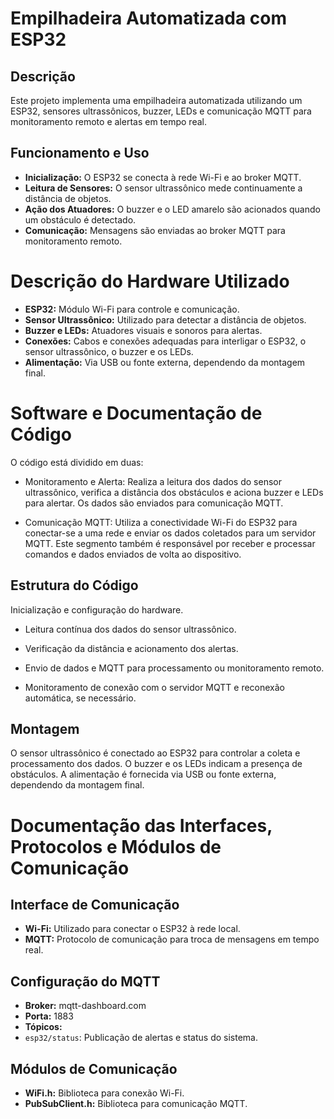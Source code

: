 # Empilhadeira Automatizada com ESP32

## Descrição
Este projeto implementa uma empilhadeira automatizada utilizando um ESP32, sensores ultrassônicos, buzzer, LEDs e comunicação MQTT para monitoramento remoto e alertas em tempo real.

## Funcionamento e Uso
- **Inicialização:** O ESP32 se conecta à rede Wi-Fi e ao broker MQTT.
- **Leitura de Sensores:** O sensor ultrassônico mede continuamente a distância de objetos.
- **Ação dos Atuadores:** O buzzer e o LED amarelo são acionados quando um obstáculo é detectado.
- **Comunicação:** Mensagens são enviadas ao broker MQTT para monitoramento remoto.

# Descrição do Hardware Utilizado

- **ESP32:** Módulo Wi-Fi para controle e comunicação.
- **Sensor Ultrassônico:** Utilizado para detectar a distância de objetos.
- **Buzzer e LEDs:** Atuadores visuais e sonoros para alertas.
- **Conexões:** Cabos e conexões adequadas para interligar o ESP32, o sensor ultrassônico, o buzzer e os LEDs.
- **Alimentação:** Via USB ou fonte externa, dependendo da montagem final.

# Software e Documentação de Código

  O código está dividido em duas:

- Monitoramento e Alerta: Realiza a leitura dos dados do sensor ultrassônico, verifica a distância dos obstáculos e aciona buzzer e LEDs para alertar. Os dados são enviados para comunicação MQTT.

- Comunicação MQTT: Utiliza a conectividade Wi-Fi do ESP32 para conectar-se a uma rede e enviar os dados coletados para um servidor MQTT. Este segmento também é responsável por receber e processar comandos e dados enviados de volta ao dispositivo.

## Estrutura do Código
Inicialização e configuração do hardware.

- Leitura contínua dos dados do sensor ultrassônico.

- Verificação da distância e acionamento dos alertas.

- Envio de dados e MQTT para processamento ou monitoramento remoto.

- Monitoramento de conexão com o servidor MQTT e reconexão automática, se necessário.

## Montagem

O sensor ultrassônico é conectado ao ESP32 para controlar a coleta e processamento dos dados. O buzzer e os LEDs indicam a presença de obstáculos. A alimentação é fornecida via USB ou fonte externa, dependendo da montagem final.

# Documentação das Interfaces, Protocolos e Módulos de Comunicação 

## Interface de Comunicação 

- **Wi-Fi:** Utilizado para conectar o ESP32 à rede local.
- **MQTT:** Protocolo de comunicação para troca de mensagens em tempo real.

## Configuração do MQTT 
- **Broker:** mqtt-dashboard.com
-  **Porta:** 1883
- **Tópicos:**
- `esp32/status`: Publicação de alertas e status do sistema.

## Módulos de Comunicação
- **WiFi.h:** Biblioteca para conexão Wi-Fi.
- **PubSubClient.h:** Biblioteca para comunicação MQTT.
